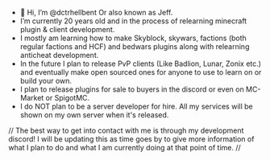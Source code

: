 - 👋 Hi, I’m @dctrhellbent Or also known as Jeff.
-  I’m currently 20 years old and in the process of relearning minecraft plugin & client development.
-  I mostly am learning how to make Skyblock, skywars, factions (both regular factions and HCF) and bedwars plugins along with relearning anticheat development.
-  In the future I plan to release PvP clients (Like Badlion, Lunar, Zonix etc.) and eventually make open sourced ones for anyone to use to learn on or build your own.
-  I plan to release plugins for sale to buyers in the discord or even on MC-Market or SpigotMC.
-  I do NOT plan to be a server developer for hire. All my services will be shown on my own server when it's released.

// The best way to get into contact with me is through my development discord! I will be updating this as time goes by to give more information of what I plan to do and what
I am currently doing at that point of time. //
